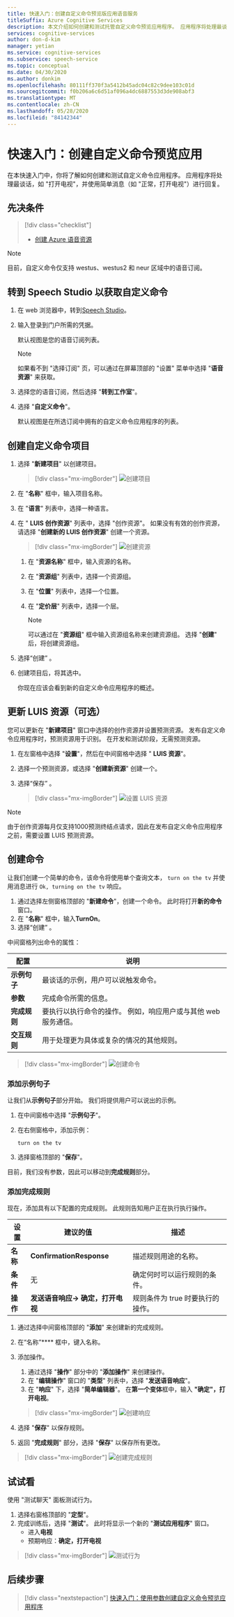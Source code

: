 ```yaml
---
title: 快速入门：创建自定义命令预览版应用语音服务
titleSuffix: Azure Cognitive Services
description: 本文介绍如何创建和测试托管自定义命令预览应用程序。 应用程序将处理最谈话。
services: cognitive-services
author: don-d-kim
manager: yetian
ms.service: cognitive-services
ms.subservice: speech-service
ms.topic: conceptual
ms.date: 04/30/2020
ms.author: donkim
ms.openlocfilehash: 80111ff370f3a5412b45adc04c82c9dee103c01d
ms.sourcegitcommit: f0b206a6c6d51af096a4dc6887553d3de908abf3
ms.translationtype: MT
ms.contentlocale: zh-CN
ms.lasthandoff: 05/28/2020
ms.locfileid: "84142344"
---
```

# <a name="quickstart-create-a-custom-commands-preview-app"></a>快速入门：创建自定义命令预览应用

在本快速入门中，你将了解如何创建和测试自定义命令应用程序。
应用程序将处理最谈话，如 "打开电视"，并使用简单消息（如 "正常，打开电视"）进行回复。

## <a name="prerequisites"></a>先决条件

> [!div class="checklist"]
> * <a href="https://ms.portal.azure.com/#create/Microsoft.CognitiveServicesSpeechServices" target="_blank">创建 Azure 语音资源<span class="docon docon-navigate-external x-hidden-focus"></span></a>

  > [!NOTE]
  > 目前，自定义命令仅支持 westus、westus2 和 neur 区域中的语音订阅。

## <a name="go-to-the-speech-studio-for-custom-commands"></a>转到 Speech Studio 以获取自定义命令

1. 在 web 浏览器中，转到[Speech Studio](https://speech.microsoft.com/)。
1. 输入登录到门户所需的凭据。

   默认视图是您的语音订阅列表。
    > [!NOTE]
    > 如果看不到 "选择订阅" 页，可以通过在屏幕顶部的 "设置" 菜单中选择 "**语音资源**" 来获取。

1. 选择您的语音订阅，然后选择 "**转到工作室**"。
1. 选择 "**自定义命令**"。

     默认视图是在所选订阅中拥有的自定义命令应用程序的列表。

## <a name="create-a-custom-commands-project"></a>创建自定义命令项目

1. 选择 "**新建项目**" 以创建项目。

   > [!div class="mx-imgBorder"]
   > ![创建项目](media/custom-speech-commands/create-new-project.png)

1. 在 "**名称**" 框中，输入项目名称。
1. 在 "**语言**" 列表中，选择一种语言。
1. 在 " **LUIS 创作资源**" 列表中，选择 "创作资源"。 如果没有有效的创作资源，请选择 "**创建新的 LUIS 创作资源**" 创建一个资源。

   > [!div class="mx-imgBorder"]
   > ![创建资源](media/custom-speech-commands/create-new-resource.png)

   1. 在 "**资源名称**" 框中，输入资源的名称。
   1. 在 "**资源组**" 列表中，选择一个资源组。
   1. 在 "**位置**" 列表中，选择一个位置。
   1. 在 "**定价层**" 列表中，选择一个层。

      > [!NOTE]
      > 可以通过在 "**资源组**" 框中输入资源组名称来创建资源组。 选择 "**创建**" 后，将创建资源组。

1. 选择“创建” 。
1. 创建项目后，将其选中。

    你现在应该会看到新的自定义命令应用程序的概述。

## <a name="update-luis-resources-optional"></a>更新 LUIS 资源（可选）

您可以更新在 "**新建项目**" 窗口中选择的创作资源并设置预测资源。 发布自定义命令应用程序时，预测资源用于识别。 在开发和测试阶段，无需预测资源。

1. 在左窗格中选择 "**设置**"，然后在中间窗格中选择 " **LUIS 资源**"。
1. 选择一个预测资源，或选择 "**创建新资源**" 创建一个。
1. 选择“保存” 。
    
    > [!div class="mx-imgBorder"]
    > ![设置 LUIS 资源](media/custom-speech-commands/set-luis-resources.png)


> [!NOTE]
> 由于创作资源每月仅支持1000预测终结点请求，因此在发布自定义命令应用程序之前，需要设置 LUIS 预测资源。


## <a name="create-a-command"></a>创建命令

让我们创建一个简单的命令，该命令将使用单个查询文本， `turn on the tv` 并使用消息进行 `Ok, turning on the tv` 响应。

1. 通过选择左侧窗格顶部的 "**新建命令**"，创建一个命令。 此时将打开**新的命令**窗口。
1. 在 "**名称**" 框中，输入**TurnOn**。
1. 选择“创建” 。

中间窗格列出命令的属性：


| 配置            | 说明                                                                                                                 |
| ---------------- | --------------------------------------------------------------------------------------------------------------------------- |
| **示例句子** | 最谈话的示例，用户可以说触发命令。                                                                 |
| **参数**       | 完成命令所需的信息。                                                                                |
| **完成规则** | 要执行以执行命令的操作。 例如，响应用户或与其他 web 服务通信。 |
| **交互规则**   | 用于处理更为具体或复杂的情况的其他规则。                                                              |


> [!div class="mx-imgBorder"]
> ![创建命令](media/custom-speech-commands/create-add-command.png)


### <a name="add-example-sentences"></a>添加示例句子

让我们从**示例句子**部分开始。 我们将提供用户可以说出的示例。

1. 在中间窗格中选择 "**示例句子**"。 
1. 在右侧窗格中，添加示例：

    ```
    turn on the tv
    ```

1. 选择窗格顶部的 "**保存**"。

目前，我们没有参数，因此可以移动到**完成规则**部分。

### <a name="add-a-completion-rule"></a>添加完成规则

现在，添加具有以下配置的完成规则。 此规则告知用户正在执行执行操作。


| 设置    | 建议的值                          | 描述                                        |
| ---------- | ---------------------------------------- | -------------------------------------------------- |
| **名称**  | **ConfirmationResponse**                  | 描述规则用途的名称。          |
| **条件** | 无                                     | 确定何时可以运行规则的条件。    |
| **操作**    | **发送语音响应-> 确定，打开电视** | 规则条件为 true 时要执行的操作。 |

1. 通过选择中间窗格顶部的 "**添加**" 来创建新的完成规则。
1. 在“名称”**** 框中，键入名称。
1. 添加操作。
   1. 通过选择 "**操作**" 部分中的 "**添加操作**" 来创建操作。
   1. 在 "**编辑操作**" 窗口的 "**类型**" 列表中，选择 "**发送语音响应**"。
   1. 在 "**响应**" 下，选择 "**简单编辑器**"。 在**第一个变体**框中，输入 **"确定"，打开电视**。

   > [!div class="mx-imgBorder"]
   > ![创建响应](media/custom-speech-commands/create-speech-response-action.png)

1. 选择 "**保存**" 以保存规则。
1. 返回 "**完成规则**" 部分，选择 "**保存**" 以保存所有更改。 

> [!div class="mx-imgBorder"]
> ![创建完成规则](media/custom-speech-commands/create-basic-completion-response-rule.png)



## <a name="try-it-out"></a>试试看

使用 "测试聊天" 面板测试行为。
1. 选择右窗格顶部的 "**定型**"。
1. 完成训练后，选择 "**测试**"。 此时将显示一个新的 "**测试应用程序**" 窗口。
    - 进入**电视**
    - 预期响应：**确定，打开电视**


> [!div class="mx-imgBorder"]
> ![测试行为](media/custom-speech-commands/create-basic-test-chat.png)

## <a name="next-steps"></a>后续步骤

> [!div class="nextstepaction"]
> [快速入门：使用参数创建自定义命令预览应用程序](./quickstart-custom-speech-commands-create-parameters.md)
